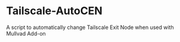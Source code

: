 # Tailscale-AutoCEN
A script to automatically change Tailscale Exit Node when used with Mullvad Add-on

